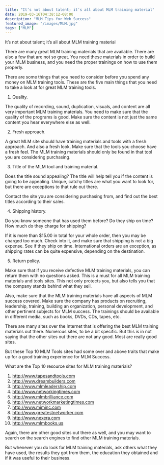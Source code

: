 ```yaml
---
title: "It’s not about talent; it’s all about MLM training material"
date: 2019-03-16T04:38:12-08:00
description: "MLM Tips for Web Success"
featured_image: "/images/MLM.jpg"
tags: ["MLM"]
---
```


It’s not about talent; it’s all about MLM training material


There are many great MLM training materials that are available. There are also a few that are not so great. You need these materials in order to build your MLM business, and you need the proper trainings on how to use them properly.

There are some things that you need to consider before you spend any money on MLM training tools. These are the five main things that you need to take a look at for great MLM training tools.

1. Quality.

The quality of recording, sound, duplication, visuals, and content are all very important MLM training materials. You need to make sure that the quality of the programs is good. Make sure the content is not just the same content you hear everywhere else as well.

2. Fresh approach.

A great MLM site should have training materials and tools with a fresh approach. And also a fresh look. Make sure that the tools you choose have a fresh feel. The MLM training materials should only be found in that tool you are considering purchasing.

3. Title of the MLM tool and training material.

Does the title sound appealing? The title will help tell you if the content is going to be appealing. Unique, catchy titles are what you want to look for, but there are exceptions to that rule out there.
 
Contact the site you are considering purchasing from, and find out the best titles according to their sales.

4. Shipping history.

Do you know someone that has used them before? Do they ship on time? How much do they charge for shipping? 

If it is more than $15.00 in total for your whole order, then you may be charged too much. Check into it, and make sure that shipping is not a big expense.  See if they ship on time. 
International orders are an exception, as shipping rates can be quite expensive, depending on the destination.

5. Return policy.

Make sure that if you receive defective MLM training materials, you can return them with no questions asked. This is a must for all MLM training materials and tools sites. This not only protects you, but also tells you that the company stands behind what they sell.

Also, make sure that the MLM training materials have all aspects of MLM success covered. Make sure the company has products on recruiting, leadership, training, building an organization, personal development, and other pertinent subjects for MLM success. The trainings should be available in different media, such as books, DVDs, CDs, tapes, etc.

There are many sites over the Internet that is offering the best MLM training materials out there. Numerous sites, to be a bit specific. But this is in not saying that the other sites out there are not any good. Most are really good sites. 

But these Top 10 MLM Tools sites had some over and above traits that make up for a good training experience for MLM Success.

What are the Top 10 resource sites for MLM training materials?

1) http://www.tapesandtools.com
2) http://www.dreambuilders.com
3) http://www.mlmleadership.com
4) http://www.networkingtimes.com
5) http://www.mlmbrilliance.com
6) http://www.networkmarketingtimes.com
7) http://www.miminc.com
8) http://www.greatestnetworker.com
9) http://www.nexera.com
10) http://www.mlmbooks.us

Again, there are other good sites out there as well, and you may want to search on the search engines to find other MLM training materials.

But whenever you do look for MLM training materials, ask others what they have used, the results they got from them, the education they obtained and if it was useful to their business.

